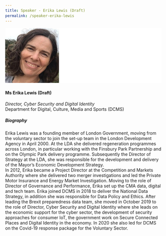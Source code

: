 ```yaml
---
title: Speaker - Erika Lewis (Draft)
permalink: /speaker-erika-lewis
---
```

![Erika Lewis](/images/speakers/Erika-Lewis.jpg)

#### **Ms Erika Lewis (Draft)**

*Director, Cyber Security and Digital Identity*  
Department for Digital, Culture, Media and Sports (DCMS)

##### **Biography**

Erika Lewis was a founding member of London Government, moving from the voluntary sector to join the set-up team in the London Development Agency in April 2000.  At the LDA she delivered regeneration programmes across London, in particular working with the Finsbury Park Partnership and on the Olympic Park delivery programme.  Subsequently the Director of Strategy at the LDA, she was responsible for the development and delivery of the Mayor’s Economic Development Strategy.  
In 2012, Erika became a Project Director at the Competition and Markets Authority where she delivered two merger investigations and led the Private Motor Insurance and Energy Market Investigation. Moving to the role of Director of Governance and Performance, Erika set up the CMA data, digital and tech team. 
Erika joined DCMS in 2018 to deliver the National Data Strategy, in addition she was responsible for Data Policy and Ethics. After leading the Brexit preparedness data team, she moved in October 2019 to the role of Director, Cyber Security and Digital Identity where she leads on the economic support for the cyber sector, the development of security approaches for consumer IoT, the government work on Secure Connected Places and Digital Identity in the economy.  In 2020 she also led for DCMS on the Covid-19 response package for the Voluntary Sector.